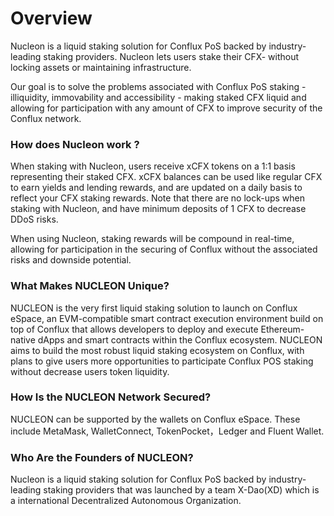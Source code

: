 # Overview

Nucleon is a liquid staking solution for Conflux PoS backed by industry-leading staking providers. Nucleon lets users stake their CFX- without locking assets or maintaining infrastructure.

Our goal is to solve the problems associated with Conflux PoS staking - illiquidity, immovability and accessibility - making staked CFX liquid and allowing for participation with any amount of CFX to improve security of the Conflux network.

### How does Nucleon work ?

When staking with Nucleon, users receive xCFX tokens on a 1:1 basis representing their staked CFX. xCFX balances can be used like regular CFX to earn yields and lending rewards, and are updated on a daily basis to reflect your CFX staking rewards. Note that there are no lock-ups when staking with Nucleon, and have minimum deposits of 1 CFX to decrease DDoS risks.

When using Nucleon, staking rewards will be compound  in real-time, allowing for participation in the securing of Conflux without the associated risks and downside potential.

### What Makes NUCLEON Unique?

NUCLEON is the very first liquid staking solution to launch on Conflux eSpace, an EVM-compatible smart contract execution environment build on top of Conflux that allows developers to deploy and execute Ethereum-native dApps and smart contracts within the Conflux ecosystem. NUCLEON aims to build the most robust liquid staking ecosystem on Conflux, with plans to give users more opportunities to participate Conflux POS staking without decrease users token liquidity.

### How Is the NUCLEON Network Secured? <a href="#how-is-the-nucleon-network-secured" id="how-is-the-nucleon-network-secured"></a>

NUCLEON can be supported by the wallets on Conflux eSpace. These include MetaMask, WalletConnect, TokenPocket，Ledger and Fluent Wallet.

### Who Are the Founders of NUCLEON? <a href="#who-are-the-founders-of-nucleon" id="who-are-the-founders-of-nucleon"></a>

Nucleon is a liquid staking solution for Conflux PoS backed by industry-leading staking providers that was launched by a team X-Dao(XD) which is a international Decentralized Autonomous Organization.

